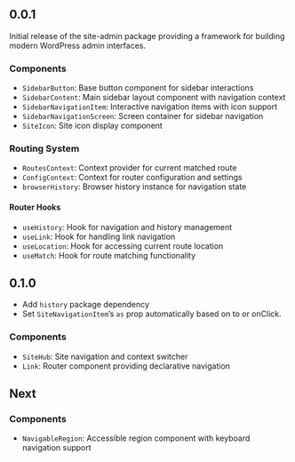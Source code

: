 ## 0.0.1

Initial release of the site-admin package providing a framework for building modern WordPress admin interfaces.

### Components

- `SidebarButton`: Base button component for sidebar interactions
- `SidebarContent`: Main sidebar layout component with navigation context
- `SidebarNavigationItem`: Interactive navigation items with icon support
- `SidebarNavigationScreen`: Screen container for sidebar navigation
- `SiteIcon`: Site icon display component

### Routing System

- `RoutesContext`: Context provider for current matched route
- `ConfigContext`: Context for router configuration and settings
- `browserHistory`: Browser history instance for navigation state

#### Router Hooks

- `useHistory`: Hook for navigation and history management
- `useLink`: Hook for handling link navigation
- `useLocation`: Hook for accessing current route location
- `useMatch`: Hook for route matching functionality

## 0.1.0

- Add `history` package dependency
- Set `SiteNavigationItem`’s `as` prop automatically based on to or onClick.

### Components
- `SiteHub`: Site navigation and context switcher
- `Link`: Router component providing declarative navigation

## Next

### Components

- `NavigableRegion`: Accessible region component with keyboard navigation support
